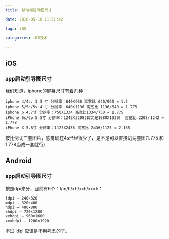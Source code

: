 ```yaml
---
title: 移动端启动图尺寸

date: 2016-05-10 11:37:42

tags: iOS

categories: iOS技术

---
```


## iOS

### app启动引导图尺寸

我们知道，iphone的屏幕尺寸有着几种：

	iphone 4/4s: 3.5 寸 分辨率：640X960 高宽比 640/960 = 1.5
	iphone 5/5c/5s:4 寸 分辨率：640X1136 高宽比 1136/640 = 1.775
	iphone 6 4.7寸 分辨率：750X1334 高宽比1334/750 = 1.775
	iPhone 6s/6p 5.5寸 分辨率：1242X2208(其实是1080X1920） 高宽比 2208/1242 = 1.778
	iPhone X 5.8寸 分辨率：1125X2436 高宽比 2436/1125 = 2.165

按比例切三套图片，感觉现在4s已经很少了，是不是可以直接切两套图(1.775 和 1.778当成一套就行)


## Android

### app启动引导图尺寸

按照dpi来分，目前有6个：l/m/h/xh/xxh/xxxh：

	ldpi – 240×320
	mdpi – 320×480
	hdpi – 480×800
	xhdpi – 720×1280
	xxhdpi – 960×1600
	xxxhdpi – 1280×1920

不过 ldpi 应该是不用考虑的了。

